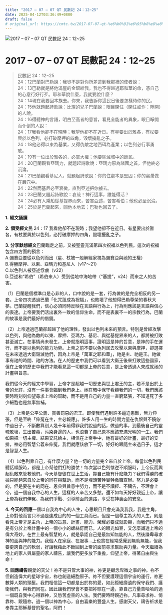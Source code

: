 ```yaml
---
title: "2017 – 07 – 07 QT 民數記 24：12~25"
date: 2025-04-12T03:36:49+0800
draft: false
# original_url: https://cmtc.tw/2017-07-07-qt-%e6%b0%91%e6%95%b8%e8%a8%98-24%ef%bc%9a1225
---
```


![2017 – 07 – 07 QT 民數記 24：12~25](/images/qt.jpg   "2017 – 07 – 07 QT 民數記 24：12~25")

# 2017 – 07 – 07 QT 民數記 24：12~25

> 民數記 24：12~25  
> 24：12巴蘭對巴勒說：我豈不是對你所差遣到我那裡的使者說：  
> 24：13巴勒就是將他滿屋的金銀給我，我也不得越過耶和華的命，憑自己的心意行好行歹。耶和華說什麼，我就要說什麼？  
> 24：14現在我要回本族去。你來，我告訴你這民日後要怎樣待你的民。  
> 24：15他就題起詩歌說：比珥的兒子巴蘭說：眼目閉住（閉住或作：睜開）的人說，  
> 24：16得聽神的言語，明白至高者的意旨，看見全能者的異象，眼目睜開而仆倒的人說：  
> 24：17我看他卻不在現時；我望他卻不在近日。有星要出於雅各，有杖要興於以色列，必打破摩押的四角，毀壞擾亂之子。  
> 24：18他必得以東為基業，又得仇敵之地西珥為產業；以色列必行事勇敢。  
> 24：19有一位出於雅各的，必掌大權；他要除滅城中的餘民。  
> 24：20巴蘭觀看亞瑪力，就題起詩歌說：亞瑪力原為諸國之首，但他終必沉淪。  
> 24：21巴蘭觀看基尼人，就題起詩歌說：你的住處本是堅固；你的窩巢做在巖穴中。  
> 24：22然而基尼必至衰微，直到亞述把你擄去。  
> 24：23巴蘭又題起詩歌說：哀哉！神行這事，誰能得活？  
> 24：24必有人乘船從基提界而來，苦害亞述，苦害希伯；他也必至沉淪。  
> 24：25於是巴蘭起來，回他本地去；巴勒也回去了。

**1.** **經文誦讀**

**2.** **領受經文**民 24：17 我看他卻不在現時；我望他卻不在近日。有星要出於雅各，有杖要興於以色列，必打破摩押的四角，毀壞擾亂之子。

**3. 分享默想經文**巴蘭臨走之前，又被聖靈充滿第四次祝福以色列民。這次的祝福包含四方面的預言：  
A.彌賽亞要從以色列而出（星、杖被一般解經家視為彌賽亞與祂的王權）  
B.得勝摩押、以東、亞瑪力和基尼人（v17～21）  
C.以色列人被亞述俘虜（v22）  
D.亞述和“希伯”（希伯來人）受到從地中海地帶（“基提”，v24）而來之人的苦害。

（1）巴蘭是個標準口是心非的人，口中說的是一套，行為做的是完全相反的另一套。上帝四次透過巴蘭「化咒詛成為祝福」，也敗壞了他想得巴勒尊榮的春秋大夢。巴蘭提醒我們，信心必須同時反映在言語與行為上，行為則應該是言語與信心的表達。上帝要我們活出裏外一致的信仰生命，而不是表裏不一的宗教行為，巴蘭的故事是我們最好的借鏡。

（2）上帝透過巴蘭卻超越了他的理性，發出以色列未來的預言。特別是曾經攻擊以色列，與他為敵的以東、摩押、亞瑪力、基尼、與從基提界來的人，都將被打敗甚至滅亡。在事情尚未發生，上帝就指明這事，證明這是神的旨意，是神的手在運行，而不是以色列的能力功勞。上帝之前不要以色列民去攻擊以東與摩押，卻選擇在未來透過大衛毀滅他們，因為上帝是「萬軍之耶和華」，祂是主、祂是王。祂做事有祂的時間、祂的方法。在人的歷史中我們可以看到大衛王後來打敗這些國家，但在上帝的歷史中我們才能看見這一切都是上帝的旨意，是上帝透過人來成就祂的計畫與旨意。

我們從今天的經文中學習，上帝才是超越一切歷史與世上君王的主，若不是出於上帝的允許，沒有一件事會臨到我們身上。祂在暗中保守看顧我們的一切，我們應該要時時刻刻仰望尋求上帝的幫助，而不是用自己的力量一直窮緊張，不知道死了多少細胞也是無事無補。

（3）上帝是公平公義、賞善罰惡的君王。即使我們遇到許多逼迫患難，無力伸張，但是至終「伸冤在主，主必報應」。許多人用一生的時間力量在仇恨與不饒恕中過日子，不斷數算別人幾十年前得罪我們說過的話，做過的事，到最後自己的靈魂敗壞，生出苦毒，污染身邊的人，也浪費了自己原本應該充滿光明的一生。我們如果把一切主權、結果交託給主，相信在上帝手中，祂有最好的計畫，最好的安排，神必用智慧公義來伸冤，我們就應該放下一切，好好的跟隨主來過日子，這才是智慧人生。

（4）以色列靠自己，有什麼力量？他一切的力量完全來自於上帝。每當以色列民聽話順服時，都是上帝幫他們打的勝仗！每次當以色列悖逆不順服時，上帝反而興起仇敵來管教他們。今天基督徒在世上生活，靠自己能有什麼能力？我們得勝的確據只能夠來自於上帝的同在與幫助，而不是埋頭苦幹實幹撤職查辦。努力是必要的，但是要在主的同在、恩典與旨意中努力，而不是不讀經、不禱告，不理會上帝，過一個自我中心的人生，這樣的人辛苦又多愁。還不如每天好好親近上帝，讓上帝為我們伸冤、為我們爭戰、引導前面的道路，享受在神裏面的安息。

**4. 今天的回應**一個以自我為中心的人生，心思眼目只會充滿我我我，我是主角，上帝對他而言只不過是達成目的的一個工具而已。但是一個尊主為大的人生，則是看見上帝才是主角，上帝的旨意、計畫、能力、榮耀必要成就彰顯，而我們只不過是有分於上帝計畫中的一個小小的螺絲釘而已，人的眼光如豆，又怎麼識透上帝的偉大奇妙。在世上最有智慧的人，就是承認自己是最無知無能的人，然後謙卑尋求神的面與神的能力。我個人在家庭、在服事…上也實在經常感覺到無助無能，但我要更誇自己的軟弱，好讓我藉此不斷回到上帝的面前尋求幫助與力量。今天繼續為地上的家人與屬靈的家人禱告，讓我們更多放下重擔，仰望上帝，得著自由與生命！

**5. 回應禱告**親愛的天父！祢不是只管大事的神，祢更是顧念卑微之事的神。祢不但創造偉大的星球宇宙，祢也創造細胞原子。祢不但要護理這個宇宙的運行，祢更數算人類的頭髮。我們相信這一切都是出於祢的愛，如此鉅細靡遺的保守我們、護衛我們，與我們同在。因此讓我們學會不要把祢晾在一邊，靠自己力量苦哈哈的過一個既自我中心得罪神，又愁苦虛空的人生。我們要時時親近祢，凡事尋求祢、倚靠祢、跟隨祢，過一個以神為中心，自由喜樂的豐盛人生。感謝天父，禱告祈求是奉靠主耶穌基督的聖名，阿們！